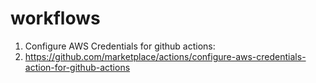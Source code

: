 # workflows

1. Configure AWS Credentials for github actions:
2. https://github.com/marketplace/actions/configure-aws-credentials-action-for-github-actions


